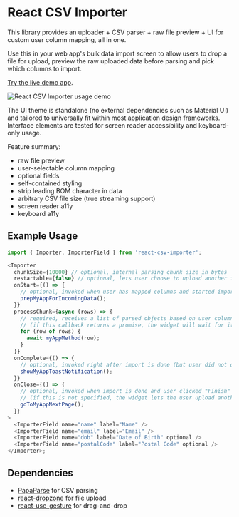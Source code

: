 # React CSV Importer

This library provides an uploader + CSV parser + raw file preview + UI for custom user column
mapping, all in one.

Use this in your web app's bulk data import screen to allow users to drop a file for upload,
preview the raw uploaded data before parsing and pick which columns to import.

[Try the live demo app](https://react-csv-importer.vercel.app/).

![React CSV Importer usage demo](https://github.com/beamworks/react-csv-importer/raw/59f967c13bbbd20eb2a663538797dd718f9bc57e/package-core/react-csv-importer-demo-20200915.gif)

The UI theme is standalone (no external dependencies such as Material UI) and tailored to
universally fit within most application design frameworks. Interface elements are tested for screen
reader accessibility and keyboard-only usage.

Feature summary:

- raw file preview
- user-selectable column mapping
- optional fields
- self-contained styling
- strip leading BOM character in data
- arbitrary CSV file size (true streaming support)
- screen reader a11y
- keyboard a11y

## Example Usage

```js
import { Importer, ImporterField } from 'react-csv-importer';

<Importer
  chunkSize={10000} // optional, internal parsing chunk size in bytes
  restartable={false} // optional, lets user choose to upload another file when import is complete
  onStart={() => {
    // optional, invoked when user has mapped columns and started import
    prepMyAppForIncomingData();
  }}
  processChunk={async (rows) => {
    // required, receives a list of parsed objects based on user column mapping
    // (if this callback returns a promise, the widget will wait for it before parsing more data)
    for (row of rows) {
      await myAppMethod(row);
    }
  }}
  onComplete={() => {
    // optional, invoked right after import is done (but user did not dismiss/reset the widget yet)
    showMyAppToastNotification();
  }}
  onClose={() => {
    // optional, invoked when import is done and user clicked "Finish"
    // (if this is not specified, the widget lets the user upload another file)
    goToMyAppNextPage();
  }}
>
  <ImporterField name="name" label="Name" />
  <ImporterField name="email" label="Email" />
  <ImporterField name="dob" label="Date of Birth" optional />
  <ImporterField name="postalCode" label="Postal Code" optional />
</Importer>;
```

## Dependencies

- [PapaParse](https://www.papaparse.com/) for CSV parsing
- [react-dropzone](https://react-dropzone.js.org/) for file upload
- [react-use-gesture](https://github.com/react-spring/react-use-gesture) for drag-and-drop
